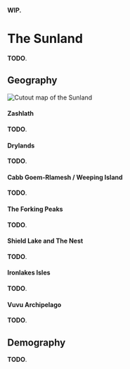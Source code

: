 **WIP.**

# The Sunland
<!-- INTRODUCTION ------------------------------------------------------------->
**TODO**.

<!-- GEOGRAPHY ---------------------------------------------------------------->
## Geography
![Cutout map of the Sunland](img/sunland_v083.png)

#### Zashlath
**TODO**.
<!-- South, through the Hammerfall canyon, is the Zashlath desert, the driest of the three.
Featureless and white, only the hardy sunstruck oths have been able to call the desert home, and even they are wise enough to only establish by the neighboring mountains.

Zashlath practically receives no precipitation, and its white-colored sands reflect the scorching sunlight to deadly effect.
Truth is the desert remains largely unexplored to this date, and only rumors exist about the horrors that might hide among its sands.
Famous among these is the Haimorrois, a red horned snake whose bite forces the blood out of one's body. -->

#### Drylands
**TODO**.
<!-- Northernmost are the Drylands, a field devoid of trees or any sort of tall flora.
The area is plain and parched, dried over the years for its lack of rains or rivers.
The northernmost area of the savanna remains bare to date, and is the most tortuous stretch between the Fesh Peninsula and the southern nations. -->

#### Cabb Goem-Rlamesh / Weeping Island
**TODO**.
<!-- % NOTE. In the whole island of Cabb Goem-Rlamesh a faint crying sound can be heard. -->
<!-- Off the coast of the Drylands lies a place known as the breathing island, Cabb Goem-Rlamesh.
A harrowing immensity, the landmass is constructed entirely of flesh and bone, and is believed to be what remains of the ets.
Not much is known about the island, and none of the few explorers who have traveled to it retain their sanity.
The mad tell tales of a mortifying city of flesh, and of strange, shape-shifting inhabitants. -->

#### The Forking Peaks
**TODO**.

#### Shield Lake and The Nest
**TODO**.
<!-- % Wrong information - geomancy was invented by an ancient civilization that warred with the tall kin eons ago, but was erased from history by the victors. There are ruins from this civilization at the basin of the lake, and Fo is the last remaining member from it.
Southwest of the Drylands rest the Shield Sea, an enormous body of water fed by a wide array of tributaries from the Forking Peaks.
In antiquity, the ruined ird civilization of Hairuus invented the art of geomancy in its coasts, raising from the basin the island of ``The Nest'' at its center.
The island currently hosts only one being, Fo.
Fo is a strange creature, rumored to be out of this world.
It welcomes visitors with a variety of fierce chimeras. -->

#### Ironlakes Isles
**TODO**.
<!-- Moving to the easternmost portion of the sea one can find the Ironlakes Island and the Zashlath savanna.
The former is a large island full of forests and lakes.
It was historically a part of the peaceful marset nation of Edede, but most of it now belongs to the warring empire.
The Zashlath savanna is the area west of the desert, protected from its dry air by the moisture of the cerulean waters. -->

#### Vuvu Archipelago
**TODO**.

<!-- DEMOGRAPHY --------------------------------------------------------------->
## Demography
**TODO**.
